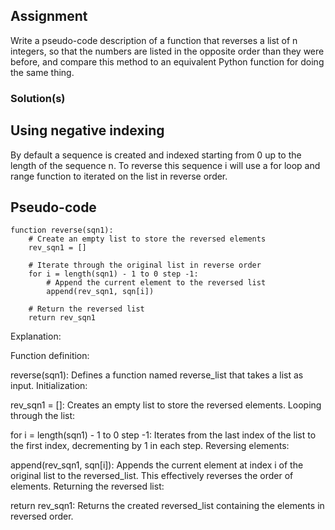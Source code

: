 ## Assignment
Write a pseudo-code description of a function that reverses a list of n integers, so that the numbers are listed in the opposite order than they were before, and compare this method to an equivalent Python function for doing the same thing.

### Solution(s)
## Using negative indexing
By default a sequence is created and indexed starting from 0 up to the length of the sequence n.
To reverse this sequence i will use a for loop and range function to iterated on the list in reverse order.
## Pseudo-code

    function reverse(sqn1):
        # Create an empty list to store the reversed elements
        rev_sqn1 = []

        # Iterate through the original list in reverse order
        for i = length(sqn1) - 1 to 0 step -1:
            # Append the current element to the reversed list
            append(rev_sqn1, sqn[i])

        # Return the reversed list
        return rev_sqn1

Explanation:

Function definition:

reverse(sqn1): Defines a function named reverse_list that takes a list as input.
Initialization:

rev_sqn1 = []: Creates an empty list to store the reversed elements.
Looping through the list:

for i = length(sqn1) - 1 to 0 step -1: Iterates from the last index of the list to the first index, decrementing by 1 in each step.
Reversing elements:

append(rev_sqn1, sqn[i]): Appends the current element at index i of the original list to the reversed_list. This effectively reverses the order of elements.
Returning the reversed list:

return rev_sqn1: Returns the created reversed_list containing the elements in reversed order.